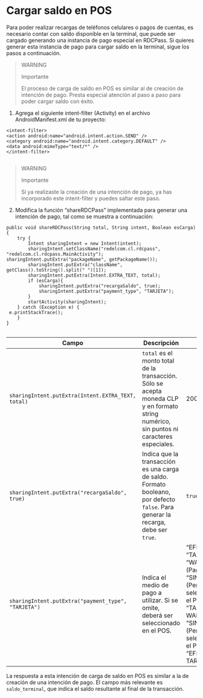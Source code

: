 # Cargar saldo en POS

Para poder realizar recargas de teléfonos celulares o pagos de cuentas, es necesario contar con saldo disponible en la terminal, que puede ser cargado generando una instancia de pago especial en RDCPass. 
Si quieres generar esta instancia de pago para cargar saldo en la terminal, sigue los pasos a continuación.


> WARNING
> 
> Importante
>
> El proceso de carga de saldo en POS es similar al de creación de intención de pago. Presta especial atención al paso a paso para poder cargar saldo con éxito.

1. Agrega el siguiente intent-filter (Activity) en el archivo AndroidManifest.xml de tu proyecto:

```android
<intent-filter> 
<action android:name="android.intent.action.SEND" /> 
<category android:name="android.intent.category.DEFAULT" /> 
<data android:mimeType="text/*" /> 
</intent-filter>
 

```


> WARNING
> 
> Importante
>
> Si ya realizaste la creación de una intención de pago, ya has incorporado este intent-filter y puedes saltar este paso.

2. Modifica la función “shareRDCPass” implementada para generar una intención de pago, tal como se muestra a continuación:

```android
public void shareRDCPass(String total, String intent, Boolean esCarga) { 
 	try { 
 		Intent sharingIntent = new Intent(intent); 
 		sharingIntent.setClassName("redelcom.cl.rdcpass", "redelcom.cl.rdcpass.MainActivity");  
sharingIntent.putExtra("packageName", getPackageName()); 
 		sharingIntent.putExtra("className", getClass().toString().split(" ")[1]); 
 		sharingIntent.putExtra(Intent.EXTRA_TEXT, total); 
 		if (esCarga){ 
 			sharingIntent.putExtra("recargaSaldo", true); 
 			sharingIntent.putExtra("payment_type", "TARJETA"); 
 		} 
 		startActivity(sharingIntent); 
 	} catch (Exception e) { 
 e.printStackTrace(); 
 	} 
} 
 
```


| Campo | Descripción | Ejemplo |
|---|---|---|
| `sharingIntent.putExtra(Intent.EXTRA_TEXT, total)` | `total` es el monto total de la transacción. Sólo se acepta moneda CLP y en formato string numérico, sin puntos ni caracteres especiales. | 2000 |
| `sharingIntent.putExtra("recargaSaldo", true)` | Indica que la transacción es una carga de saldo. Formato booleano, por defecto `false`. Para generar la recarga, debe ser `true`. | `true`/`false` |
| `sharingIntent.putExtra("payment_type", "TARJETA")` | Indica el medio de pago a utilizar. Si se omite, deberá ser seleccionado en el POS.  | “EFECTIVO”<br>“TARJETA”<br>“WALLET” (Pagos con QR)<br>“SIN_EFECTIVO” (Permite seleccionar en el POS entre: “TARJETAS Y WALLET”)<br>“SIN_WALLET” (Permite seleccionar en el POS entre: “EFECTIVO Y TARJETAS”) |


La respuesta a esta intención de carga de saldo en POS es similar a la de creación de una intención de pago. El campo más relevante es  `saldo_terminal`, que indica el saldo resultante al final de la transacción.